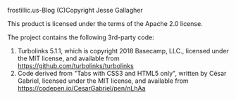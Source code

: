 frostillic.us-Blog
(C)Copyright Jesse Gallagher

This product is licensed under the terms of the Apache 2.0 license.

The project contains the following 3rd-party code:

1. Turbolinks 5.1.1, which is copyright 2018 Basecamp, LLC., licensed under the MIT license, and available from https://github.com/turbolinks/turbolinks
2. Code derived from "Tabs with CSS3 and HTML5 only", written by César Gabriel, licensed under the MIT license, and available from https://codepen.io/CesarGabriel/pen/nLhAa